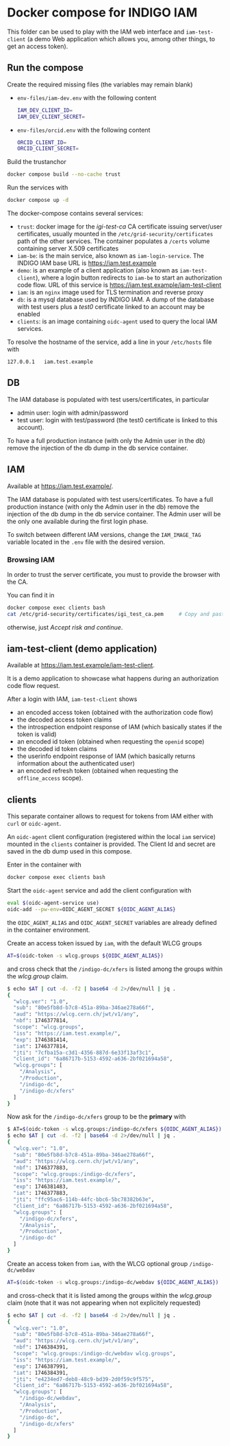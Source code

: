 # Docker compose for INDIGO IAM

This folder can be used to play with the IAM web interface and `iam-test-client` (a demo Web application which allows you, among other things, to get an access token).

## Run the compose

Create the required missing files (the variables may remain blank)

* `env-files/iam-dev.env` with the following content
  ```bash
  IAM_DEV_CLIENT_ID=
  IAM_DEV_CLIENT_SECRET=
  ```
* `env-files/orcid.env` with the following content
  ```bash
  ORCID_CLIENT_ID=
  ORCID_CLIENT_SECRET=
  ```

Build the trustanchor

```bash
docker compose build --no-cache trust
```

Run the services with

```bash
docker compose up -d
```

The docker-compose contains several services:

* `trust`: docker image for the _igi-test-ca_ CA certificate issuing server/user certificates, usually mounted in the `/etc/grid-security/certificates` path of the other services. The container populates a `/certs` volume containing server X.509 certificates
* `iam-be`: is the main service, also known as `iam-login-service`. The INDIGO IAM base URL is https://iam.test.example
* `demo`: is an example of a client application (also known as `iam-test-client`), where a login button redirects to `iam-be` to start an authorization code flow. URL of this service is https://iam.test.example/iam-test-client
* `iam`: is an `nginx` image used for TLS termination and reverse proxy
* `db`: is a mysql database used by INDIGO IAM. A dump of the database with test users plus a _test0_ certificate linked to an account may be enabled
* `clients`: is an image containing `oidc-agent` used to query the local IAM services.
  
To resolve the hostname of the service, add a line in your `/etc/hosts` file with

```
127.0.0.1	iam.test.example
```

## DB

The IAM database is populated with test users/certificates, in particular

* admin user: login with admin/password
* test user: login with test/password (the test0 certificate is linked to this account).

To have a full production instance (with only the Admin user in the db) remove the injection of the db dump in the db service container.

## IAM

Available at https://iam.test.example/.

The IAM database is populated with test users/certificates. 
To have a full production instance (with only the Admin user in the db) remove the injection of the db dump in the db service container. The Admin user will be the only one available during the first login phase.

To switch between different IAM versions, change the `IAM_IMAGE_TAG` variable located in the `.env` file with the desired version.

### Browsing IAM

In order to trust the server certificate, you must to provide the browser with the CA.

You can find it in

```bash
docker compose exec clients bash
cat /etc/grid-security/certificates/igi_test_ca.pem     # Copy and paste this
```

otherwise, just _Accept risk and continue_.

## iam-test-client (demo application)

Available at https://iam.test.example/iam-test-client.

It is a demo application to showcase what happens during an authorization code flow request.

After a login with IAM, `iam-test-client` shows

* an encoded access token (obtained with the authorization code flow)
* the decoded access token claims
* the introspection endpoint response of IAM (which basically states if the token is valid)
* an encoded id token (obtained when requesting the `openid` scope)
* the decoded id token claims
* the userinfo endpoint response of IAM (which basically returns information about the authenticated user)
* an encoded refresh token (obtained when requesting the `offline_access` scope).

## clients

This separate container allows to request for tokens from IAM either with `curl` or `oidc-agent`.

An `oidc-agent` client configuration (registered within the local `iam` service) mounted in the `clients` container is provided. The Client Id and secret are saved in the db dump used in this compose.

Enter in the container with

```bash
docker compose exec clients bash
```

Start the `oidc-agent` service and add the client configuration with

```bash
eval $(oidc-agent-service use)
oidc-add --pw-env=OIDC_AGENT_SECRET ${OIDC_AGENT_ALIAS}
```

the `OIDC_AGENT_ALIAS` and `OIDC_AGENT_SECRET` variables are already defined in the container environment.

Create an access token issued by `iam`, with the default WLCG groups

```bash
AT=$(oidc-token -s wlcg.groups ${OIDC_AGENT_ALIAS})
```

and cross check that the `/indigo-dc/xfers` is listed among the groups within the _wlcg.group_ claim.

```bash
$ echo $AT | cut -d. -f2 | base64 -d 2>/dev/null | jq .
{
  "wlcg.ver": "1.0",
  "sub": "80e5fb8d-b7c8-451a-89ba-346ae278a66f",
  "aud": "https://wlcg.cern.ch/jwt/v1/any",
  "nbf": 1746377814,
  "scope": "wlcg.groups",
  "iss": "https://iam.test.example/",
  "exp": 1746381414,
  "iat": 1746377814,
  "jti": "7cfba15a-c3d1-4356-887d-6e33f13af3c1",
  "client_id": "6a86717b-5153-4592-a636-2bf021694a58",
  "wlcg.groups": [
    "/Analysis",
    "/Production",
    "/indigo-dc",
    "/indigo-dc/xfers"
  ]
}
```

Now ask for the `/indigo-dc/xfers` group to be the **primary** with

```bash
$ AT=$(oidc-token -s wlcg.groups:/indigo-dc/xfers ${OIDC_AGENT_ALIAS})
$ echo $AT | cut -d. -f2 | base64 -d 2>/dev/null | jq .
{
  "wlcg.ver": "1.0",
  "sub": "80e5fb8d-b7c8-451a-89ba-346ae278a66f",
  "aud": "https://wlcg.cern.ch/jwt/v1/any",
  "nbf": 1746377883,
  "scope": "wlcg.groups:/indigo-dc/xfers",
  "iss": "https://iam.test.example/",
  "exp": 1746381483,
  "iat": 1746377883,
  "jti": "ffc95ac6-114b-44fc-bbc6-5bc78382b63e",
  "client_id": "6a86717b-5153-4592-a636-2bf021694a58",
  "wlcg.groups": [
    "/indigo-dc/xfers",
    "/Analysis",
    "/Production",
    "/indigo-dc"
  ]
}
```

Create an access token from `iam`, with the WLCG optional group `/indigo-dc/webdav`

```bash
AT=$(oidc-token -s wlcg.groups:/indigo-dc/webdav ${OIDC_AGENT_ALIAS})
```

and cross-check that it is listed among the groups within the _wlcg.group_ claim (note that it was not appearing when not explicitely requested)

```bash
$ echo $AT | cut -d. -f2 | base64 -d 2>/dev/null | jq .
{
  "wlcg.ver": "1.0",
  "sub": "80e5fb8d-b7c8-451a-89ba-346ae278a66f",
  "aud": "https://wlcg.cern.ch/jwt/v1/any",
  "nbf": 1746384391,
  "scope": "wlcg.groups:/indigo-dc/webdav wlcg.groups",
  "iss": "https://iam.test.example/",
  "exp": 1746387991,
  "iat": 1746384391,
  "jti": "e4234ed7-deb8-48c9-bd39-2d0f59c9f575",
  "client_id": "6a86717b-5153-4592-a636-2bf021694a58",
  "wlcg.groups": [
    "/indigo-dc/webdav",
    "/Analysis",
    "/Production",
    "/indigo-dc",
    "/indigo-dc/xfers"
  ]
}
```